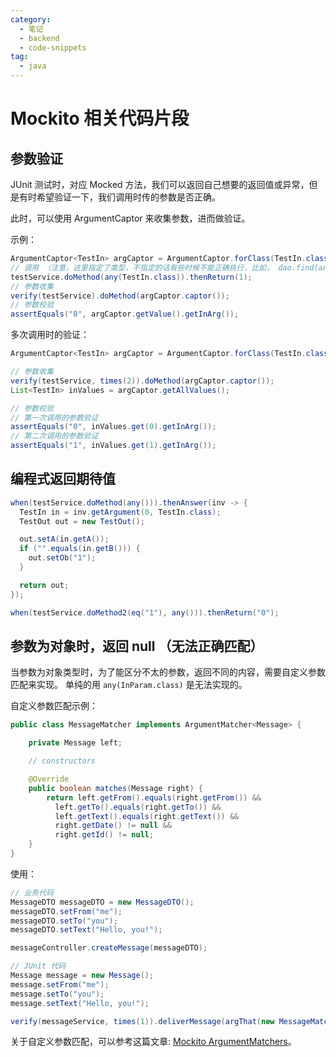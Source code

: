 ```yaml
---
category:
  - 笔记
  - backend
  - code-snippets
tag:
  - java
---
```


# Mockito 相关代码片段

## 参数验证

JUnit 测试时，对应 Mocked 方法，我们可以返回自己想要的返回值或异常，但是有时希望验证一下，我们调用时传的参数是否正确。

此时，可以使用 ArgumentCaptor 来收集参数，进而做验证。

示例：

```java
ArgumentCaptor<TestIn> argCaptor = ArgumentCaptor.forClass(TestIn.class);
// 调用 （注意，这里指定了类型，不指定的话有些时候不能正确执行，比如， dao.find(any()) 就不知实际该匹配哪个，可能返回 null）
testService.doMethod(any(TestIn.class)).thenReturn(1);
// 参数收集
verify(testService).doMethod(argCaptor.captor());
// 参数校验
assertEquals("0", argCaptor.getValue().getInArg());
```

多次调用时的验证：

```java
ArgumentCaptor<TestIn> argCaptor = ArgumentCaptor.forClass(TestIn.class);

// 参数收集
verify(testService, times(2)).doMethod(argCaptor.captor());
List<TestIn> inValues = argCaptor.getAllValues();

// 参数校验
// 第一次调用的参数验证
assertEquals("0", inValues.get(0).getInArg());
// 第二次调用的参数验证
assertEquals("1", inValues.get(1).getInArg());
```

## 编程式返回期待值

```java
when(testService.doMethod(any())).thenAnswer(inv -> {
  TestIn in = inv.getArgument(0, TestIn.class);
  TestOut out = new TestOut();

  out.setA(in.getA());
  if ("".equals(in.getB())) {
    out.setOb("1");
  }

  return out;
});

when(testService.doMethod2(eq("1"), any())).thenReturn("0");
```

## 参数为对象时，返回 null （无法正确匹配）

当参数为对象类型时，为了能区分不太的参数，返回不同的内容，需要自定义参数匹配来实现。
单纯的用 `any(InParam.class)` 是无法实现的。

自定义参数匹配示例：

```java
public class MessageMatcher implements ArgumentMatcher<Message> {

    private Message left;

    // constructors

    @Override
    public boolean matches(Message right) {
        return left.getFrom().equals(right.getFrom()) &&
          left.getTo().equals(right.getTo()) &&
          left.getText().equals(right.getText()) &&
          right.getDate() != null &&
          right.getId() != null;
    }
}
```

使用：

```java
// 业务代码
MessageDTO messageDTO = new MessageDTO();
messageDTO.setFrom("me");
messageDTO.setTo("you");
messageDTO.setText("Hello, you!");

messageController.createMessage(messageDTO);

// JUnit 代码
Message message = new Message();
message.setFrom("me");
message.setTo("you");
message.setText("Hello, you!");

verify(messageService, times(1)).deliverMessage(argThat(new MessageMatcher(message)));
```

关于自定义参数匹配，可以参考这篇文章: [Mockito ArgumentMatchers](https://www.baeldung.com/mockito-argument-matchers)。
